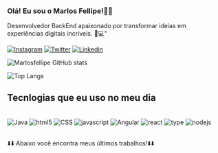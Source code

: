 
### Olá! Eu sou o Marlos Fellipe!🙋‍♂️
Desenvolvedor BackEnd apaixonado por transformar ideias em experiências digitais incríveis. 🎨💻"

[![Instagram](https://img.shields.io/badge/Instagram-E4405F?style=for-the-badge&logo=instagram&logoColor=white)](https://www.instagram.com/marlosfellipe)
[![Twitter](https://img.shields.io/badge/Twitter-1DA1F2?style=for-the-badge&logo=twitter&logoColor=white)](https://x.com/marlosfellipe)
[![Linkedin](https://img.shields.io/badge/LinkedIn-0077B5?style=for-the-badge&logo=linkedin&logoColor=white)](https://www.linkedin.com/in/marlos-fellipe-nunes-siqueira-cardoso-484b5b175/)

![Marlosfellipe GitHub stats](https://github-readme-stats.vercel.app/api?username=marlosfellipe&show_icons=true&theme=tokyonight)

![Top Langs](https://github-readme-stats.vercel.app/api/top-langs/?username=marlosfellipe&exclude_repo=github-readme-stats,anuraghazra.github.io)

## Tecnlogias que eu uso no meu dia

<div style="display: inline_block"><br/>
    <img aLign="center"alt="Java" src="https://img.shields.io/badge/Java-ED8B00?style=for-the-badge&logo=openjdk&logoColor=white"/>
    <img aLign="center"alt="html5" src="https://img.shields.io/badge/HTML5-E34F26?style=for-the-badge&logo=html5&logoColor=white"/>
    <img aLign="center"alt="CSS" src="https://img.shields.io/badge/CSS3-1572B6?style=for-the-badge&logo=css3&logoColor=white"/>
    <img aLign="center"alt="javascript" src="https://img.shields.io/badge/JavaScript-F7DF1E?style=for-the-badge&logo=javascript&logoColor=black"/>
    <img aLign="center"alt="Angular" src="https://img.shields.io/badge/Angular-DD0031?style=for-the-badge&logo=angular&logoColor=white"/>
    <img aLign="center"alt="react" src="https://img.shields.io/badge/React-20232A?style=for-the-badge&logo=react&logoColor=61DAFB"/>
    <img aLign="center"alt="type" src="https://img.shields.io/badge/TypeScript-007ACC?style=for-the-badge&logo=typescript&logoColor=white"/>
    <img aLign="center"alt="nodejs" src="https://img.shields.io/badge/Node.js-43853D?style=for-the-badge&logo=node.js&logoColor=white"/>
   
    
</div><br/>

⬇️⬇️ Abaixo você encontra meus últimos trabalhos!⬇️⬇️
